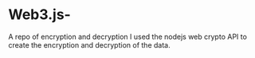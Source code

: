 # Web3.js-
A repo of encryption and decryption 
I used the nodejs web crypto API to create the encryption and decryption of the data.
